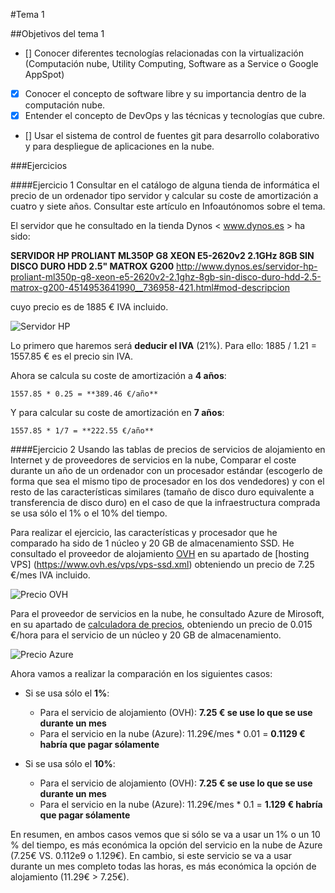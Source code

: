 #Tema 1

##Objetivos del tema 1

- [] Conocer diferentes tecnologías relacionadas con la virtualización (Computación nube, Utility Computing, Software as a Service o Google AppSpot)
- [X] Conocer el concepto de software libre y su importancia dentro de la computación nube.
- [X] Entender el concepto de DevOps y las técnicas y tecnologías que cubre.
- [] Usar el sistema de control de fuentes git para desarrollo colaborativo y para despliegue de aplicaciones en la nube.


###Ejercicios

####Ejercicio 1
Consultar en el catálogo de alguna tienda de informática el precio de un ordenador tipo servidor y calcular su coste de amortización a cuatro y siete años. Consultar este artículo en Infoautónomos sobre el tema.

El servidor que he consultado en la tienda Dynos < www.dynos.es > ha sido:

**SERVIDOR HP PROLIANT ML350P G8 XEON E5-2620v2 2.1GHz 8GB SIN DISCO DURO HDD 2.5" MATROX G200**
<http://www.dynos.es/servidor-hp-proliant-ml350p-g8-xeon-e5-2620v2-2.1ghz-8gb-sin-disco-duro-hdd-2.5-matrox-g200-4514953641990__736958-421.html#mod-descripcion>

cuyo precio es de 1885 € IVA incluido.

![Servidor HP](http://i1016.photobucket.com/albums/af281/raperaco/hp_proliant_zpsp3ljtq9z.jpg)

Lo primero que haremos será **deducir el IVA** (21%). 
Para ello: 
	1885 / 1.21 = 1557.85 € es el precio sin IVA.

Ahora se calcula su coste de amortización a **4 años**:

	1557.85 * 0.25 = **389.46 €/año**
	
Y para calcular su coste de amortización en **7 años**:

	1557.85 * 1/7 = **222.55 €/año**
	

####Ejercicio 2
Usando las tablas de precios de servicios de alojamiento en Internet y de proveedores de servicios en la nube, Comparar el coste durante un año de un ordenador con un procesador estándar (escogerlo de forma que sea el mismo tipo de procesador en los dos vendedores) y con el resto de las características similares (tamaño de disco duro equivalente a transferencia de disco duro) en el caso de que la infraestructura comprada se usa sólo el 1% o el 10% del tiempo.	
	
Para realizar el ejercicio, las características y procesador que he comparado ha sido de 1 núcleo y 20 GB de almacenamiento SSD. 
He consultado el proveedor de alojamiento [OVH](https://www.ovh.es) en su apartado de [hosting VPS] (https://www.ovh.es/vps/vps-ssd.xml) obteniendo un precio de 7.25 €/mes IVA incluido.

![Precio OVH](http://i1016.photobucket.com/albums/af281/raperaco/Precio%20OVH_zps8fihd4c0.png)

Para el proveedor de servicios en la nube, he consultado Azure de Mirosoft, en su apartado de [calculadora de precios](https://azure.microsoft.com/es-es/pricing/calculator/), obteniendo un precio de 0.015 €/hora para el servicio de un núcleo y 20 GB de almacenamiento.

![Precio Azure](http://i1016.photobucket.com/albums/af281/raperaco/precio_azure_zpsiy5dqavt.png)

Ahora vamos a realizar la comparación en los siguientes casos: 

* Si se usa sólo el **1%**:
	* Para el servicio de alojamiento (OVH): **7.25 € se use lo que se use durante un mes**
	* Para el servicio en la nube (Azure): 11.29€/mes * 0.01 = **0.1129 € habría que pagar sólamente**
	
* Si se usa sólo el **10%**:
	* Para el servicio de alojamiento (OVH): **7.25 € se use lo que se use durante un mes**
	* Para el servicio en la nube (Azure): 11.29€/mes * 0.1 = **1.129 € habría que pagar sólamente**
	
	
En resumen, en ambos casos vemos que si sólo se va a usar un 1% o un 10 % del tiempo, es más económica la opción del servicio en la nube de Azure (7.25€ VS. 0.112e9 o 1.129€). En cambio, si este servicio se va a usar durante un mes completo todas las horas, es más económica la opción de alojamiento (11.29€ > 7.25€).


	
	
	
	
	
	
	
	
	
	
	
	
	
	
	
	
	
	
	
	
	
	
	
	
	
		

	
	


